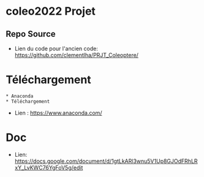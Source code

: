 # coleo2022 Projet 

## Repo Source 
* Lien du code pour l'ancien code: https://github.com/clementlha/PRJT_Coleoptere/
# Téléchargement 
	* Anaconda
	* Téléchargement
* Lien : https://www.anaconda.com/

# Doc
* Lien: https://docs.google.com/document/d/1gtLkARl3wnu5V1Up8GJOdFRhLRxY_LvKWC76YgFoV5g/edit


